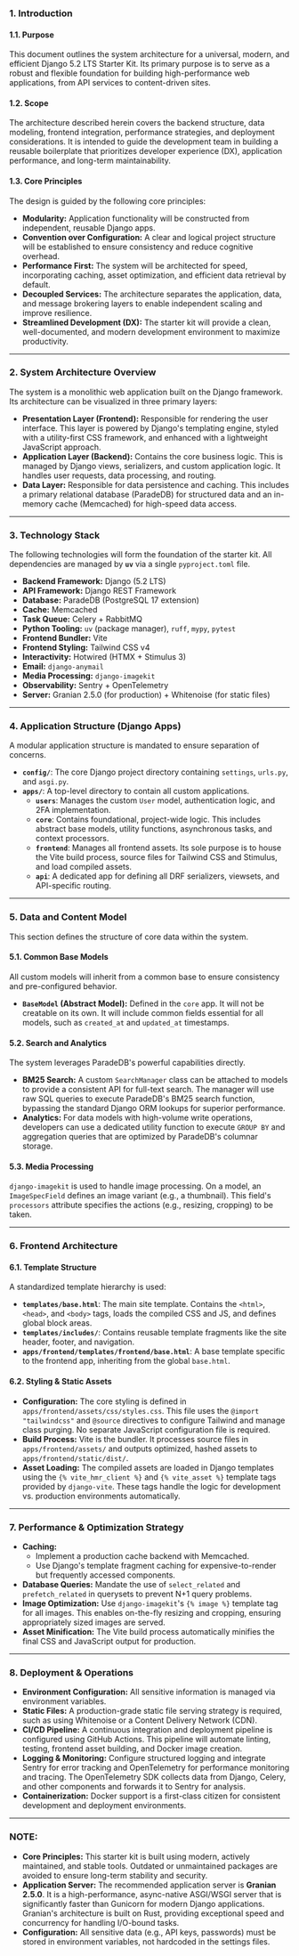 ### **1. Introduction**
#### **1.1. Purpose**
This document outlines the system architecture for a universal, modern, and efficient Django 5.2 LTS Starter Kit. Its primary purpose is to serve as a robust and flexible foundation for building high-performance web applications, from API services to content-driven sites.
#### **1.2. Scope**
The architecture described herein covers the backend structure, data modeling, frontend integration, performance strategies, and deployment considerations. It is intended to guide the development team in building a reusable boilerplate that prioritizes developer experience (DX), application performance, and long-term maintainability.
#### **1.3. Core Principles**
The design is guided by the following core principles:
* **Modularity:** Application functionality will be constructed from independent, reusable Django apps.
* **Convention over Configuration:** A clear and logical project structure will be established to ensure consistency and reduce cognitive overhead.
* **Performance First:** The system will be architected for speed, incorporating caching, asset optimization, and efficient data retrieval by default.
* **Decoupled Services:** The architecture separates the application, data, and message brokering layers to enable independent scaling and improve resilience.
* **Streamlined Development (DX):** The starter kit will provide a clean, well-documented, and modern development environment to maximize productivity.
***
### **2. System Architecture Overview**
The system is a monolithic web application built on the Django framework. Its architecture can be visualized in three primary layers:
* **Presentation Layer (Frontend):** Responsible for rendering the user interface. This layer is powered by Django's templating engine, styled with a utility-first CSS framework, and enhanced with a lightweight JavaScript approach.
* **Application Layer (Backend):** Contains the core business logic. This is managed by Django views, serializers, and custom application logic. It handles user requests, data processing, and routing.
* **Data Layer:** Responsible for data persistence and caching. This includes a primary relational database (ParadeDB) for structured data and an in-memory cache (Memcached) for high-speed data access.
***
### **3. Technology Stack**
The following technologies will form the foundation of the starter kit. All dependencies are managed by **`uv`** via a single `pyproject.toml` file.
* **Backend Framework:** Django (5.2 LTS)
* **API Framework:** Django REST Framework
* **Database:** ParadeDB (PostgreSQL 17 extension)
* **Cache:** Memcached
* **Task Queue:** Celery + RabbitMQ
* **Python Tooling:** `uv` (package manager), `ruff`, `mypy`, `pytest`
* **Frontend Bundler:** Vite
* **Frontend Styling:** Tailwind CSS v4
* **Interactivity:** Hotwired (HTMX + Stimulus 3)
* **Email:** `django-anymail`
* **Media Processing:** `django-imagekit`
* **Observability:** Sentry + OpenTelemetry
* **Server:** Granian 2.5.0 (for production) + Whitenoise (for static files)
***
### **4. Application Structure (Django Apps)**
A modular application structure is mandated to ensure separation of concerns.
* **`config/`**: The core Django project directory containing `settings`, `urls.py`, and `asgi.py`.
* **`apps/`**: A top-level directory to contain all custom applications.
    * **`users`**: Manages the custom `User` model, authentication logic, and 2FA implementation.
    * **`core`**: Contains foundational, project-wide logic. This includes abstract base models, utility functions, asynchronous tasks, and context processors.
    * **`frontend`**: Manages all frontend assets. Its sole purpose is to house the Vite build process, source files for Tailwind CSS and Stimulus, and load compiled assets.
    * **`api`**: A dedicated app for defining all DRF serializers, viewsets, and API-specific routing.
***
### **5. Data and Content Model**
This section defines the structure of core data within the system.
#### **5.1. Common Base Models**
All custom models will inherit from a common base to ensure consistency and pre-configured behavior.
* **`BaseModel` (Abstract Model):** Defined in the `core` app. It will not be creatable on its own. It will include common fields essential for all models, such as `created_at` and `updated_at` timestamps.
#### **5.2. Search and Analytics**
The system leverages ParadeDB's powerful capabilities directly.
* **BM25 Search:** A custom `SearchManager` class can be attached to models to provide a consistent API for full-text search. The manager will use raw SQL queries to execute ParadeDB's BM25 search function, bypassing the standard Django ORM lookups for superior performance.
* **Analytics:** For data models with high-volume write operations, developers can use a dedicated utility function to execute `GROUP BY` and aggregation queries that are optimized by ParadeDB's columnar storage.
#### **5.3. Media Processing**
`django-imagekit` is used to handle image processing. On a model, an `ImageSpecField` defines an image variant (e.g., a thumbnail). This field's `processors` attribute specifies the actions (e.g., resizing, cropping) to be taken.
***
### **6. Frontend Architecture**
#### **6.1. Template Structure**
A standardized template hierarchy is used:
* **`templates/base.html`**: The main site template. Contains the `<html>`, `<head>`, and `<body>` tags, loads the compiled CSS and JS, and defines global block areas.
* **`templates/includes/`**: Contains reusable template fragments like the site header, footer, and navigation.
* **`apps/frontend/templates/frontend/base.html`**: A base template specific to the frontend app, inheriting from the global `base.html`.
#### **6.2. Styling & Static Assets**
* **Configuration:** The core styling is defined in `apps/frontend/assets/css/styles.css`. This file uses the `@import "tailwindcss"` and `@source` directives to configure Tailwind and manage class purging. No separate JavaScript configuration file is required.
* **Build Process:** Vite is the bundler. It processes source files in `apps/frontend/assets/` and outputs optimized, hashed assets to `apps/frontend/static/dist/`.
* **Asset Loading:** The compiled assets are loaded in Django templates using the `{% vite_hmr_client %}` and `{% vite_asset %}` template tags provided by `django-vite`. These tags handle the logic for development vs. production environments automatically.
***
### **7. Performance & Optimization Strategy**
* **Caching:**
    * Implement a production cache backend with Memcached.
    * Use Django's template fragment caching for expensive-to-render but frequently accessed components.
* **Database Queries:** Mandate the use of `select_related` and `prefetch_related` in querysets to prevent N+1 query problems.
* **Image Optimization:** Use `django-imagekit`'s `{% image %}` template tag for all images. This enables on-the-fly resizing and cropping, ensuring appropriately sized images are served.
* **Asset Minification:** The Vite build process automatically minifies the final CSS and JavaScript output for production.
***
### **8. Deployment & Operations**
* **Environment Configuration:** All sensitive information is managed via environment variables.
* **Static Files:** A production-grade static file serving strategy is required, such as using Whitenoise or a Content Delivery Network (CDN).
* **CI/CD Pipeline:** A continuous integration and deployment pipeline is configured using GitHub Actions. This pipeline will automate linting, testing, frontend asset building, and Docker image creation.
* **Logging & Monitoring:** Configure structured logging and integrate Sentry for error tracking and OpenTelemetry for performance monitoring and tracing. The OpenTelemetry SDK collects data from Django, Celery, and other components and forwards it to Sentry for analysis.
* **Containerization:** Docker support is a first-class citizen for consistent development and deployment environments.
***
### **NOTE:**
* **Core Principles:** This starter kit is built using modern, actively maintained, and stable tools. Outdated or unmaintained packages are avoided to ensure long-term stability and security.
* **Application Server:** The recommended application server is **Granian 2.5.0**. It is a high-performance, async-native ASGI/WSGI server that is significantly faster than Gunicorn for modern Django applications. Granian's architecture is built on Rust, providing exceptional speed and concurrency for handling I/O-bound tasks.
* **Configuration:** All sensitive data (e.g., API keys, passwords) must be stored in environment variables, not hardcoded in the settings files.

